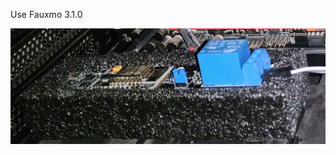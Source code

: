 Use Fauxmo 3.1.0

![Implementation](https://github.com/partha746/Computer_powerSwitch_Arduino_Alexa_ESP8266/blob/master/Implementation.jpg)
